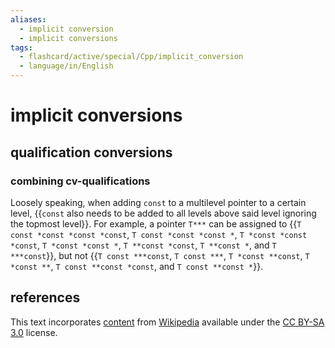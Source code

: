 ```yaml
---
aliases:
  - implicit conversion
  - implicit conversions
tags:
  - flashcard/active/special/Cpp/implicit_conversion
  - language/in/English
---
```


# implicit conversions

## qualification conversions

### combining cv-qualifications

Loosely speaking, when adding `const` to a multilevel pointer to a certain level, {{`const` also needs to be added to all levels above said level ignoring the topmost level}}. For example, a pointer `T***` can be assigned to {{`T const *const *const *const`, `T const *const *const *`, `T *const *const *const`, `T *const *const *`, `T **const *const`, `T **const *`, and `T ***const`}}, but not {{`T const ***const`, `T const ***`, `T *const **const`, `T *const **`, `T const **const *const`, and `T const **const *`}}. <!--SR:!2025-01-31,154,270!2025-04-11,218,290!2025-04-08,189,272-->

## references

This text incorporates [content](https://en.cppreference.com/w/cpp/language/implicit_conversion) from [Wikipedia](Wikipedia.md) available under the [CC BY-SA 3.0](https://creativecommons.org/licenses/by-sa/3.0/) license.
